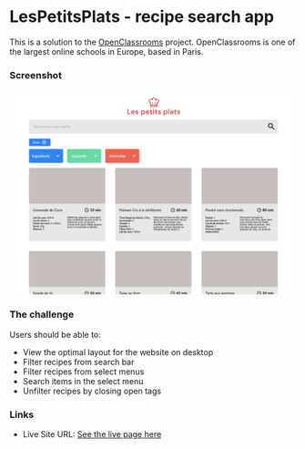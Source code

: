 # LesPetitsPlats - recipe search app

This is a solution to the [OpenClassrooms](https://openclassrooms.com/) project. OpenClassrooms is one of the largest online schools in Europe, based in Paris.

### Screenshot

![](/images/screenshot.png)

### The challenge

Users should be able to:

- View the optimal layout for the website on desktop
- Filter recipes from search bar
- Filter recipes from select menus
- Search items in the select menu
- Unfilter recipes by closing open tags

### Links

- Live Site URL: [See the live page here](https://kasia307584.github.io/les-petits-plats-recipe-search-app/)
